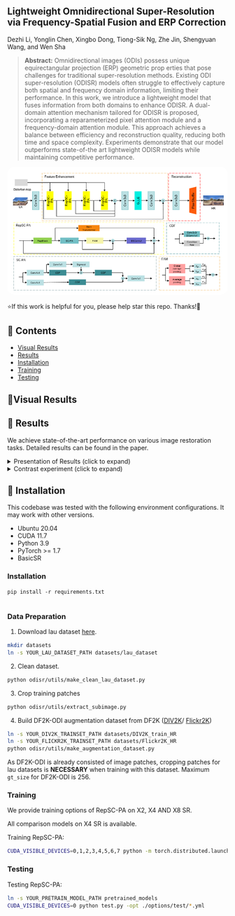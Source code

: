 ## Lightweight Omnidirectional Super-Resolution via Frequency-Spatial Fusion and ERP Correction




Dezhi Li, Yonglin Chen, Xingbo Dong, Tiong-Sik Ng, Zhe Jin,  Shengyuan Wang, and Wen Sha




> **Abstract:**  Omnidirectional images (ODIs) possess unique equirectangular projection (ERP) geometric prop
erties that pose challenges for traditional super-resolution methods. Existing ODI super-resolution
 (ODISR) models often struggle to effectively capture both spatial and frequency domain information,
 limiting their performance. In this work, we introduce a lightweight model that fuses information
 from both domains to enhance ODISR. A dual-domain attention mechanism tailored for ODISR is
 proposed, incorporating a reparameterized pixel attention module and a frequency-domain attention
 module. This approach achieves a balance between efficiency and reconstruction quality, reducing
 both time and space complexity. Experiments demonstrate that our model outperforms state-of-the
art lightweight ODISR models while maintaining competitive performance. 

<p align="center">
    <img src="assets/net.png" style="border-radius: 15px">
</p>

⭐If this work is helpful for you, please help star this repo. Thanks!🤗



## 📑 Contents

- [Visual Results](#visual_results)
- [Results](#results)
- [Installation](#installation)
- [Training](#training)
- [Testing](#testing)







## <a name="visual_results"></a>:eyes:Visual Results 


## <a name="results"></a> 🥇 Results

We achieve state-of-the-art performance on various image restoration tasks. Detailed results can be found in the paper.


<details>
<summary>Presentation of Results (click to expand)</summary>

<p align="center">
  <img width="500" src="assets/result.png">
</p>
</details>


<details>
<summary>Contrast experiment (click to expand)</summary>

<p align="center">
  <img width="500" src="assets/result2.png">
</p>
</details>






## <a name="installation"></a> :wrench: Installation

This codebase was tested with the following environment configurations. It may work with other versions.

- Ubuntu 20.04
- CUDA 11.7
- Python 3.9
- PyTorch >= 1.7
- BasicSR

### Installation


```
pip install -r requirements.txt


```

### Data Preparation
1. Download lau dataset [here](https://drive.google.com/drive/folders/1w7m1r-yCbbZ7_xMGzb6IBplPe4c89rH9?usp=sharing).
```bash
mkdir datasets
ln -s YOUR_LAU_DATASET_PATH datasets/lau_dataset
```
2. Clean dataset.
```bash
python odisr/utils/make_clean_lau_dataset.py
```
3. Crop training patches
```bash
python odisr/utils/extract_subimage.py
```
4. Build DF2K-ODI augmentation dataset from DF2K ([DIV2K](https://data.vision.ee.ethz.ch/cvl/DIV2K/)/ [Flickr2K](https://github.com/LimBee/NTIRE2017))
```bash
ln -s YOUR_DIV2K_TRAINSET_PATH datasets/DIV2K_train_HR
ln -s YOUR_FLICKR2K_TRAINSET_PATH datasets/Flickr2K_HR
python odisr/utils/make_augmentation_dataset.py
```
As DF2K-ODI is already consisted of image patches, cropping patches for lau datasets is __NECESSARY__ when training with this dataset.
Maximum `gt_size` for DF2K-ODI is 256.

### Training
We provide training options of RepSC-PA on X2, X4 AND X8 SR.

All comparison models on X4 SR is available.

Training RepSC-PA:
```bash
CUDA_VISIBLE_DEVICES=0,1,2,3,4,5,6,7 python -m torch.distributed.launch --nproc_per_node=8 --master_port=7777 train.py -opt ./options/train/*.yml --launcher pytorch
```



### Testing

Testing RepSC-PA:
```bash
ln -s YOUR_PRETRAIN_MODEL_PATH pretrained_models
CUDA_VISIBLE_DEVICES=0 python test.py -opt ./options/test/*.yml
```



